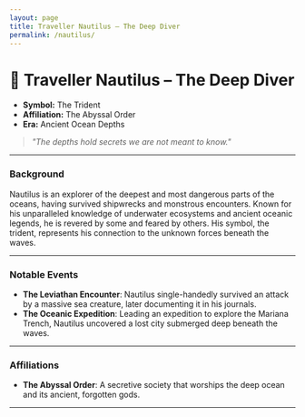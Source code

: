 ```yaml
---
layout: page
title: Traveller Nautilus – The Deep Diver
permalink: /nautilus/
---
```


# 🌊 Traveller Nautilus – The Deep Diver

- **Symbol:** The Trident  
- **Affiliation:** The Abyssal Order  
- **Era:** Ancient Ocean Depths  

> *"The depths hold secrets we are not meant to know."*

---

### Background

Nautilus is an explorer of the deepest and most dangerous parts of the oceans, having survived shipwrecks and monstrous encounters. Known for his unparalleled knowledge of underwater ecosystems and ancient oceanic legends, he is revered by some and feared by others. His symbol, the trident, represents his connection to the unknown forces beneath the waves.

---

### Notable Events

- **The Leviathan Encounter**: Nautilus single-handedly survived an attack by a massive sea creature, later documenting it in his journals.
- **The Oceanic Expedition**: Leading an expedition to explore the Mariana Trench, Nautilus uncovered a lost city submerged deep beneath the waves.

---

### Affiliations

- **The Abyssal Order**: A secretive society that worships the deep ocean and its ancient, forgotten gods.

---
